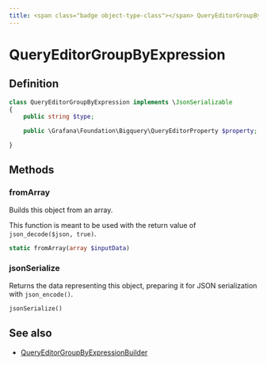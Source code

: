 ```yaml
---
title: <span class="badge object-type-class"></span> QueryEditorGroupByExpression
---
```

# <span class="badge object-type-class"></span> QueryEditorGroupByExpression

## Definition

```php
class QueryEditorGroupByExpression implements \JsonSerializable
{
    public string $type;

    public \Grafana\Foundation\Bigquery\QueryEditorProperty $property;

}
```
## Methods

### <span class="badge object-method"></span> fromArray

Builds this object from an array.

This function is meant to be used with the return value of `json_decode($json, true)`.

```php
static fromArray(array $inputData)
```

### <span class="badge object-method"></span> jsonSerialize

Returns the data representing this object, preparing it for JSON serialization with `json_encode()`.

```php
jsonSerialize()
```

## See also

 * <span class="badge builder"></span> [QueryEditorGroupByExpressionBuilder](./builder-QueryEditorGroupByExpressionBuilder.md)
